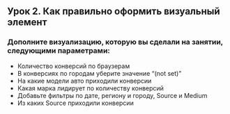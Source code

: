 ## Урок 2. Как правильно оформить визуальный элемент
### Дополните визуализацию, которую вы сделали на занятии, следующими параметрами:
- Количество конверсий по браузерам
- В конверсиях по городам уберите значение “(not set)”
- На какие модели авто приходили конверсии
- Какая марка лидирует по количеству конверсий
- Добавьте фильтры по дате, региону и городу, Source и Medium
- Из каких Source приходили конверсии